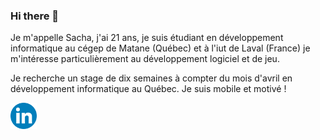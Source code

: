 ### Hi there 👋

Je m'appelle Sacha, j'ai 21 ans, je suis  étudiant en développement informatique au cégep de Matane (Québec) et à l'iut de Laval (France) je m'intéresse particulièrement au développement logiciel et de jeu.

Je recherche un stage de dix semaines à compter du mois d'avril en développement informatique au Québec. Je suis mobile et motivé !


[<img align="left" alt="linkedin" width="42px" src="./linkedin.svg" />][linkedin]

<!--referece what linkedin is -->
[linkedin]: https://www.linkedin.com/in/sacha-bellier-toulouzou/
<!--
**sachabt/sachabt** is a ✨ _special_ ✨ repository because its `README.md` (this file) appears on your GitHub profile.

Here are some ideas to get you started:

- 🔭 I’m currently working on ...
- 🌱 I’m currently learning ...
- 👯 I’m looking to collaborate on ...
- 🤔 I’m looking for help with ...
- 💬 Ask me about ...
- 📫 How to reach me: ...
- 😄 Pronouns: ...
- ⚡ Fun fact: ...
-->
